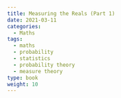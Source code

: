 ```yaml
---
title: Measuring the Reals (Part 1)
date: 2021-03-11
categories:
  - Maths
tags:
  - maths
  - probability
  - statistics
  - probability theory
  - measure theory
type: book
weight: 10
---
```

